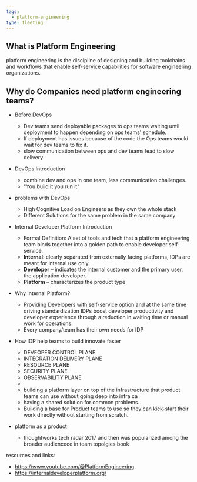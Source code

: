 ```yaml
---
tags:
  - platform-engineering
type: fleeting
---
```


## What is Platform Engineering 

platform engineering is the discipline of designing and building toolchains and workflows that enable self-service capabilities for software engineering organizations. 

## Why do Companies need platform engineering teams?

- Before DevOps
	- Dev teams send deployable packages to ops teams waiting until deployment to happen depending on ops teams' schedule. 
	- If deployment has issues because of the code the Ops teams would wait for dev teams to fix it.
	- slow communication between ops and dev teams lead to slow delivery 
- DevOps Introduction 
	- combine dev and ops in one team, less communication challenges.
	- "You build it you run it"
- problems with DevOps
	- High Cognitive Load on Engineers as they own the whole stack
	- Different Solutions for the same problem in the same company 
- Internal Developer Platform Introduction 
	- Formal Definition: A set of tools and tech that a platform engineering team binds together into a golden path to enable developer self-service. 
	- **Internal**: clearly separated from externally facing platforms, IDPs are meant for internal use only.
	- **Developer** – indicates the internal customer and the primary user, the application developer.
	- **Platform** – characterizes the product type
- Why Internal Platform?
	- Providing Developers with self-service option and at the same time driving standardization IDPs boost developer productivity and developer experience through a reduction in waiting time or manual work for operations. 
	- Every company/team has their own needs for IDP
- How IDP help teams to build innovate faster
	- DEVEOPER CONTROL PLANE
	- INTEGRATION DELIVERY PLANE
	- RESOURCE PLANE
	- SECURITY PLANE
	- OBSERVABILITY PLANE
	- 
	- building a platform layer on top of the infrastructure that product teams can use without going deep into infra ca
	- having a shared solution for common problems. 
	- Building a base for Product teams to use so they can kick-start their work directly without starting from scratch.
 

- platform as a product 
	- thoughtworks tech radar 2017 and then was popularized among the broader audiencece in team topolgies book 

resources and links:
- https://www.youtube.com/@PlatformEngineering
- https://internaldeveloperplatform.org/